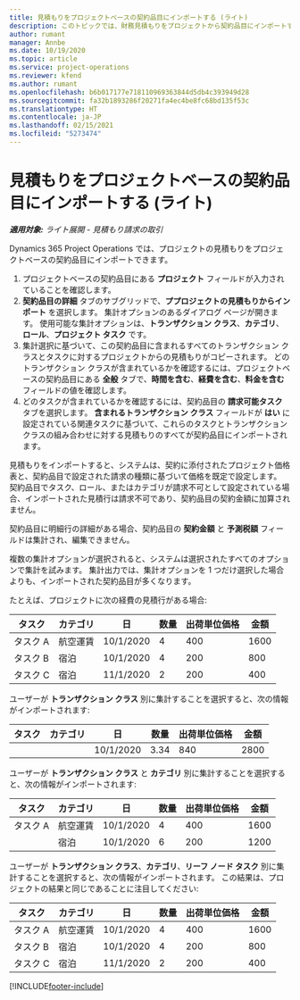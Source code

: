 ```yaml
---
title: 見積もりをプロジェクトベースの契約品目にインポートする (ライト)
description: このトピックでは、財務見積もりをプロジェクトから契約品目にインポートする方法について説明します。
author: rumant
manager: Annbe
ms.date: 10/19/2020
ms.topic: article
ms.service: project-operations
ms.reviewer: kfend
ms.author: rumant
ms.openlocfilehash: b6b017177e718110969363844d5db4c393949d28
ms.sourcegitcommit: fa32b1893286f20271fa4ec4be8fc68bd135f53c
ms.translationtype: HT
ms.contentlocale: ja-JP
ms.lasthandoff: 02/15/2021
ms.locfileid: "5273474"
---
```

# <a name="import-an-estimate-to-a-project-based-contract-line---lite"></a>見積もりをプロジェクトベースの契約品目にインポートする (ライト)

_**適用対象:** ライト展開 - 見積もり請求の取引_

Dynamics 365 Project Operations では、プロジェクトの見積もりをプロジェクトベースの契約品目にインポートできます。

1. プロジェクトベースの契約品目にある **プロジェクト** フィールドが入力されていることを確認します。
2. **契約品目の詳細** タブのサブグリッドで、**ププロジェクトの見積もりからインポート** を選択します。 集計オプションのあるダイアログ ページが開きます。 使用可能な集計オプションは、**トランザクション クラス**、**カテゴリ**、**ロール**、**プロジェクト タスク** です。
3. 集計選択に基づいて、この契約品目に含まれるすべてのトランザクション クラスとタスクに対するプロジェクトからの見積もりがコピーされます。 どのトランザクション クラスが含まれているかを確認するには、プロジェクトベースの契約品目にある **全般** タブで、**時間を含む**、**経費を含む**、**料金を含む** フィールドの値を確認します。 
4. どのタスクが含まれているかを確認するには、契約品目の **請求可能タスク** タブを選択します。 **含まれるトランザクション クラス** フィールドが **はい** に設定されている関連タスクに基づいて、これらのタスクとトランザクション クラスの組み合わせに対する見積もりのすべてが契約品目にインポートされます。

見積もりをインポートすると、システムは、契約に添付されたプロジェクト価格表と、契約品目で設定された請求の種類に基づいて価格を既定で設定します。 契約品目でタスク、ロール、またはカテゴリが請求不可として設定されている場合、インポートされた見積行は請求不可であり、契約品目の契約金額に加算されません。

契約品目に明細行の詳細がある場合、契約品目の **契約金額** と **予測税額** フィールドは集計され、編集できません。

複数の集計オプションが選択されると、システムは選択されたすべてのオプションで集計を試みます。 集計出力では、集計オプションを 1 つだけ選択した場合よりも、インポートされた契約品目が多くなります。

たとえば、プロジェクトに次の経費の見積行がある場合:

| タスク​ | カテゴリ | 日 | 数量 | 出荷単位価格 | 金額 |
| --- | --- | --- | --- | --- | --- |
| タスク A | 航空運賃 | 10/1/2020 | 4 | 400 | 1600 |
| タスク B | 宿泊 | 10/1/2020 | 4 | 200 | 800 |
| タスク C | 宿泊 | 11/1/2020 | 2 | 200 | 400 |

ユーザーが **トランザクション クラス** 別に集計することを選択すると、次の情報がインポートされます:

| タスク​ | カテゴリ | 日 | 数量 | 出荷単位価格 | 金額 |
| --- | --- | --- | --- | --- | --- |
| &nbsp; | &nbsp; | 10/1/2020 | 3.34 | 840 | 2800 |

ユーザーが **トランザクション クラス** と **カテゴリ** 別に集計することを選択すると、次の情報がインポートされます:

| タスク​ | カテゴリ | 日 | 数量 | 出荷単位価格 | 金額 |
| --- | --- | --- | --- | --- | --- |
| タスク A | 航空運賃 | 10/1/2020 | 4 | 400 | 1600 |
| &nbsp;| 宿泊 | 10/1/2020 | 6 | 200 | 1200 |

ユーザーが **トランザクション クラス**、**カテゴリ**、**リーフ ノード タスク** 別に集計することを選択すると、次の情報がインポートされます。 この結果は、プロジェクトの結果と同じであることに注目してください:

| タスク​ | カテゴリ | 日 | 数量 | 出荷単位価格 | 金額 |
| --- | --- | --- | --- | --- | --- |
| タスク A | 航空運賃 | 10/1/2020 | 4 | 400 | 1600 |
| タスク B | 宿泊 | 10/1/2020 | 4 | 200 | 800 |
| タスク C | 宿泊 | 11/1/2020 | 2 | 200 | 400 |


[!INCLUDE[footer-include](../../includes/footer-banner.md)]